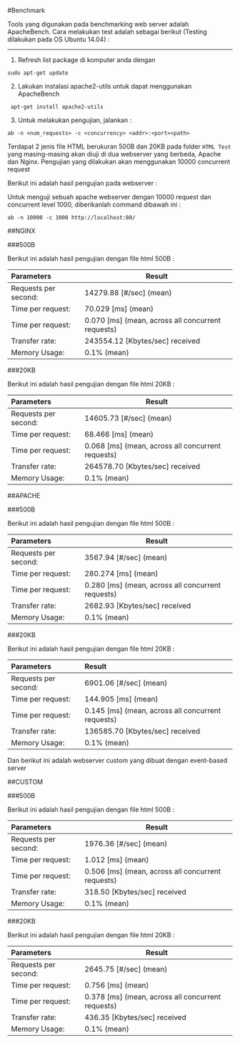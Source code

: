 #Benchmark

Tools yang digunakan pada benchmarking web server adalah ApacheBench. Cara melakukan test adalah sebagai berikut (Testing dilakukan pada OS Ubuntu 14.04) : 

----------

 1.  Refresh list package di komputer anda dengan 
```
sudo apt-get update
```
 2. Lakukan instalasi apache2-utils untuk dapat menggunakan ApacheBench
```
 apt-get install apache2-utils
```
 3. Untuk melakukan pengujian, jalankan : 
```
ab -n <num_requests> -c <concurrency> <addr>:<port><path>
```

Terdapat 2 jenis file HTML berukuran 500B dan 20KB pada folder `HTML Test` yang masing-masing akan diuji di dua webserver yang berbeda, Apache dan Nginx. Pengujian yang dilakukan akan menggunakan 10000 concurrent request

Berikut ini adalah hasil pengujian pada webserver : 

Untuk menguji  sebuah apache webserver dengan 10000 request dan concurrent level 1000, diberikanlah command dibawah ini : 

```
ab -n 10000 -c 1000 http://localhost:80/
```


##NGINX

###500B

Berikut ini adalah hasil pengujian dengan file html 500B : 

| Parameters | Result |
| :--------------------  | ---------------------------- |
|Requests per second:    |14279.88 [#/sec] (mean)|
|Time per request:       |70.029 [ms] (mean)|
|Time per request:       |0.070 [ms] (mean, across all concurrent requests)|
|Transfer rate:          |243554.12 [Kbytes/sec] received|
|Memory Usage: |0.1% (mean)|

###20KB

Berikut ini adalah hasil pengujian dengan file html 20KB : 

| Parameters | Result |
| :------------------	 | ---------------------------- |
|Requests per second:    |14605.73 [#/sec] (mean)|
|Time per request:       |68.466 [ms] (mean)|
|Time per request:       |0.068 [ms] (mean, across all concurrent requests)|
|Transfer rate:          |264578.70 [Kbytes/sec] received|
|Memory Usage: |0.1% (mean)|


##APACHE

###500B

Berikut ini adalah hasil pengujian dengan file html 500B : 

| Parameters | Result |
| :-------------------	  | ---------------------------- |
| Requests per second:    | 3567.94 [#/sec] (mean) |
| Time per request:       | 280.274 [ms] (mean) |
| Time per request:       | 0.280 [ms] (mean, across all concurrent requests) |
| Transfer rate:          | 2682.93 [Kbytes/sec] received |
| Memory Usage:		  | 0.1% (mean) |


###20KB

Berikut ini adalah hasil pengujian dengan file html 20KB : 

| Parameters | Result |
| :------------------	  | :---------------------------- |
| Requests per second:    | 6901.06 [#/sec] (mean) |
| Time per request:       | 144.905 [ms] (mean) |
| Time per request:       | 0.145 [ms] (mean, across all concurrent requests) |
| Transfer rate:          | 136585.70 [Kbytes/sec] received |
| Memory Usage: | 0.1% (mean) |


Dan berikut ini adalah webserver custom yang dibuat dengan event-based server


##CUSTOM

###500B

Berikut ini adalah hasil pengujian dengan file html 500B : 

| Parameters | Result |
| :--------------------  | ---------------------------- |
|Requests per second:    |1976.36 [#/sec] (mean)|
|Time per request:       |1.012 [ms] (mean)|
|Time per request:       |0.506 [ms] (mean, across all concurrent requests)|
|Transfer rate:          |318.50 [Kbytes/sec] received|
|Memory Usage: |0.1% (mean)|

###20KB

Berikut ini adalah hasil pengujian dengan file html 20KB : 

| Parameters | Result |
| :------------------	 | ---------------------------- |
|Requests per second:    |2645.75 [#/sec] (mean)|
|Time per request:       |0.756 [ms] (mean)|
|Time per request:       |0.378 [ms] (mean, across all concurrent requests)|
|Transfer rate:          |436.35 [Kbytes/sec] received|
|Memory Usage: |0.1% (mean)|
